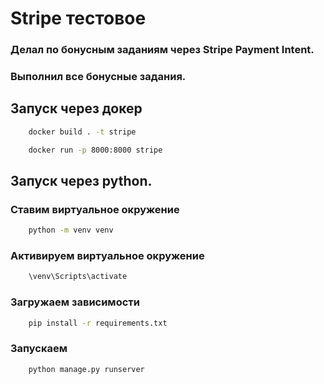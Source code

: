 # Stripe тестовое
### Делал по бонусным заданиям через Stripe Payment Intent.
### Выполнил все бонусные задания.
 
## Запуск через докер

```cmd
    docker build . -t stripe
```

```cmd
    docker run -p 8000:8000 stripe
```

## Запуск через python.

###  Ставим виртуальное окружение
```cmd
    python -m venv venv
```

###  Активируем виртуальное окружение
```cmd
    \venv\Scripts\activate
```

###  Загружаем зависимости
```cmd
    pip install -r requirements.txt
```

###  Запускаем 
```cmd
    python manage.py runserver
```